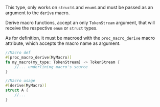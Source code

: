 This type, only works on ``struct``s and ``enum``s and must be passed as an argument to the ``derive`` macro. 

Derive macro functions, accept an only ``TokenStream`` argument, that will receive the respective ``enum`` or ``struct`` types. 

As for definition, it must be macroed with the ``proc_macro_derive`` macro attribute, which accepts the macro name as argument.

```rust 
//Macro def 
#[proc_macro_derive(MyMacro)]
fn my_macro(my_type: TokenStream) -> TokenStream {
	//... underlining macro's source
}

//Macro usage
#[derive(MyMacro)] 
struct A {
	//...
}
```
